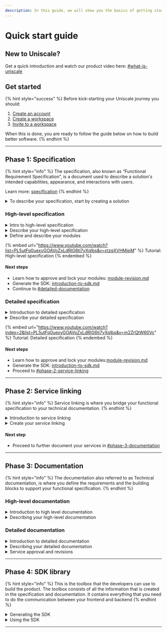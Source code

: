 ```yaml
---
description: In this guide, we will show you the basics of getting started with Uniscale.
---
```


# Quick start guide

## New to Uniscale?

Get a quick introduction and watch our product video here: [#what-is-uniscale](../#what-is-uniscale "mention")



## Get started <a href="#get-started" id="get-started"></a>

{% hint style="success" %}
Before kick-starting your Uniscale journey you should:

1. [Create an account](https://help.uniscale.com/account-and-preferences/create-an-account)
2. [Create a workspace](https://help.uniscale.com/workspace-administration/manage-workspaces/create-a-workspace)
3. [Invite to a workspace](https://help.uniscale.com/workspace-administration/manage-workspaces/invite-to-a-workspace)

When this is done, you are ready to follow the guide below on how to build better software.
{% endhint %}

***



## Phase 1: Specification <a href="#design-your-solution" id="design-your-solution"></a>

{% hint style="info" %}
The specification, also known as “Functional Requirement Specification”, is a document used to describe a solution's intended capabilities, appearance, and interactions with users.&#x20;

Learn more: [specification](../using-uniscale/specification/ "mention")
{% endhint %}

<details>

<summary>To describe your specification, start by creating a solution</summary>

Within your Uniscale workspace, create a solution to describe your product and outline the functional specifications.

<img src="../.gitbook/assets/CleanShot 2024-04-11 at 15.03.56.gif" alt="Create solution" data-size="original">

</details>



### High-level specification

<details>

<summary>Intro to high-level specification</summary>

Here you will describe the overall solution. This part is done from an abstract view, meaning that it is not about solving the actual problem, but rather explaining the problem and desired outcome carefully.&#x20;

Things you may include:

* Abstract Description
* Purpose and motivation
* High-level requirements
* High-level end-user behavior

This is typically defined by the Founder, Visionary, Product Owner, or someone who understands the [solution](https://help.uniscale.com/using-uniscale/specification/solution-basics).

</details>

<details>

<summary>Describe your high-level specification</summary>

Begin with an introduction to your solution:&#x20;

1. What: A solution description including a few high-level functionalities.
2. Why: The purpose and motivation
3. Who: Who will be using your product? List the various actors.
4. High-level requirements

For a detailed overview of how to describe your specification: [tutorial-high-level-specification](../using-uniscale/specification/tutorial-high-level-specification/ "mention")

You can also use our [template-solution-description.md](../using-uniscale/specification/tutorial-high-level-specification/template-solution-description.md "mention")t to help you better structure and articulate your solution.

</details>

<details>

<summary>Define and describe your modules</summary>

1. Define and create your modules: For best practices on what modules to create, visit this article: [#module](../using-uniscale/specification/solution-basics/#module "mention")
2. Describe your modules: Write a short description and include the relevant high-level functionalities and actors related to this module. See [#create-and-describe-your-first-modules](../using-uniscale/specification/tutorial-high-level-specification/#create-and-describe-your-first-modules "mention")for more details.
3. Describe the high-level end-user behavior: This is done by creating a `Functional use case` inside your module. See [#describe-the-user-behavior-with-functional-use-cases](../using-uniscale/specification/tutorial-detailed-specification.md#describe-the-user-behavior-with-functional-use-cases "mention")for more details.
4. Enrich your `Functional use case` with `Acceptance criteria.`&#x20;

For a detailed overview of how to describe your specification: [tutorial-high-level-specification](../using-uniscale/specification/tutorial-high-level-specification/ "mention")

</details>

{% embed url="https://www.youtube.com/watch?list=PL5utFq0uexyGOAVoZxLdRIG6ti7yXqlbs&v=xtzqXVHMjpM" %}
Tutorial: High-level specification
{% endembed %}

#### **Next steps**

* Learn how to approve and lock your modules: [module-revision.md](../using-uniscale/specification/module-revision.md "mention")
* Generate the SDK: [introduction-to-sdk.md](../using-uniscale/implementation/introduction-to-sdk.md "mention")
* Continue to [#detailed-documentation](quick-start-guide.md#detailed-documentation "mention")



### Detailed specification

<details>

<summary>Introduction to detailed specification</summary>

This is where you will start to design how the actual product will look and feel. Where high-level specification is abstract, here you will define concretely how the product will work:

* Should it be an app, website, software, physical paper, or a combination?
* How should the user interface look and feel?
* The overall layout of your solution including visuals (mockups or wireframes),
* How should the product work - eg. what pages will you need, what buttons to include, what should happen when clicking on each button, and what should happen in case of errors?

For this part, you will involve a product designer (eg. UX/UI designer) who will start to break down the high-level specification and design the product.

Learn here how to invite people:[invite-to-uniscale.md](../workspace-administration/manage-workspaces/invite-to-uniscale.md "mention")

</details>

<details>

<summary>Describe your detailed specification</summary>

1. Use `Pages` and `Sections` to break down the layout and structure of your solution
2. A best practice is to include mockups or wireframes for each part of your solution
3. Include UX requirements:
   1. Break down your modules and pages into `Functional use cases.`
   2. Include relevant `UX flows`
   3. Describe your `UX flows` and include `Functional acceptance criteria`
4. Include UI requirements: Use `Designer notes` to describe the look and feel in addition to other descriptions that are helpful to the front-end developer.

Watch the video below or read more here: [tutorial-detailed-specification.md](../using-uniscale/specification/tutorial-detailed-specification.md "mention")

</details>

{% embed url="https://www.youtube.com/watch?index=2&list=PL5utFq0uexyGOAVoZxLdRIG6ti7yXqlbs&v=m2ZrQtW60Vc" %}
Tutorial: Detailed specification
{% endembed %}

#### **Next steps**

* Learn how to approve and lock your modules:[module-revision.md](../using-uniscale/specification/module-revision.md "mention")
* Generate the SDK: [introduction-to-sdk.md](../using-uniscale/implementation/introduction-to-sdk.md "mention")
* Proceed to [#phase-2-service-linking](quick-start-guide.md#phase-2-service-linking "mention")

***



## Phase 2: Service linking

{% hint style="info" %}
Service linking is where you bridge your functional specification to your technical documentation.
{% endhint %}

<details>

<summary>Introduction to service linking</summary>

Typically, a Solution Architect or Technical Lead handles this phase. They translate customer requirements into logical service boundaries by developing the services needed to meet the specified requirements.

Learn how to invite people: [invite-to-uniscale.md](../workspace-administration/manage-workspaces/invite-to-uniscale.md "mention")

</details>

<details>

<summary>Create your service linking</summary>

1. Start by going through your `UX flows` and create `Service flows`
2. Go to `Service linking` and `Add service draft +`
3. Drag and drop each service link to the service draft.

Watch the video below or read more here: [service-linking](../using-uniscale/documentation/service-linking/ "mention")

</details>

#### Next step

* Proceed to further document your services in [#phase-3-documentation](quick-start-guide.md#phase-3-documentation "mention")

***



## Phase 3: Documentation

{% hint style="info" %}
The documentation also referred to as Technical documentation, is where you define the requirements and the building blocks to support your functional specification.
{% endhint %}



### High-level documentation

<details>

<summary>Introduction to high level documentation</summary>

The documentation often referred to as "Technical Documentation," is where the focus shifts to the technical details of your product.

This part is typically created by experts such as Tech Leads or Solution Architects. They ensure the technical and non-technical aspects of your solution are aligned, even if they are not directly involved in coding.

</details>

<details>

<summary>Describing your high-level documentation</summary>

As you have now linked your `UX flows` to `Service flows`,  you will start to document the intention and purpose of each service.&#x20;

Now you can include a description of each service to document the service functionality requirements.

![](<../.gitbook/assets/CleanShot 2024-06-12 at 10.45.23@2x.png>)

See a detailed guide to describing your documentation: [service-basics.md](../using-uniscale/documentation/service-basics.md "mention")

</details>



### Detailed documentation

<details>

<summary>Introduction to detailed documentation</summary>

This is where you define all concrete actions and data contracts to fulfill all specified technical functionality.

This part includes:

* Endpoint modeling
* Error code and sample data
* Data contracts modeling
* Data validations

</details>

<details>

<summary>Describing your detailed documentation</summary>

1. Navigate to the service and begin to document the technical aspect.
2. For each service, you can enrich with:
   1. Child namespace&#x20;
   2. Endpoint
   3. Aggregate with Native type and  Sample value
   4. Value object
   5. Property group
   6. Standalone use case flow
   7. Technical use case

<img src="../.gitbook/assets/image (1) (3).png" alt="Preview of modelling view tab for the &#x22;Account&#x22; service in the Demo solution" data-size="original">

See a detailed guide to describing your documentation: [service-basics.md](../using-uniscale/documentation/service-basics.md "mention")

</details>

<details>

<summary>Service approval and revisions</summary>

Now that you have documented your services, it is time to ready and approve each one before proceeding to generate the SDK.

Learn how to do so here: [service-revisions.md](../using-uniscale/documentation/service-revisions.md "mention")

</details>

***



## Phase 4: SDK library

{% hint style="info" %}
This is the toolbox that the developers can use to build the product. The toolbox consists of all the information that is created in the specification and documentation. It contains everything that you need to do the communication between your frontend and backend
{% endhint %}

<details>

<summary>Generating the SDK</summary>

1. Start by navigating to the SDK portal from the navigation bar.

<img src="../.gitbook/assets/CleanShot 2024-06-12 at 11.02.38@2x.png" alt="" data-size="original">

2. You can now select from your approved modules and services. If you do not see anything, please check the steps [module-revision.md](../using-uniscale/specification/module-revision.md "mention") and [service-revisions.md](../using-uniscale/documentation/service-revisions.md "mention")

<!---->

3. Select your preferred development language

<!---->

4. Select "Save changes". This will start generating the SDK.

Read the detailed steps here: [introduction-to-sdk.md](../using-uniscale/implementation/introduction-to-sdk.md "mention")

</details>

<details>

<summary>Using the SDK</summary>

Once the SDK is generated, the instructions for how to utilize show on the screen.

Depending on how you plan to use the SDK, we have created dedicated articles to guide you:

* [library-implementation-basics](../using-uniscale/implementation/library-implementation-basics/ "mention")
* [quick-start-front-end-with-uniscale-sdk](../using-uniscale/implementation/quick-start-front-end-with-uniscale-sdk/ "mention")
* [tutorial-using-sdk-in-backend-to-handle-endpoints.md](../using-uniscale/implementation/tutorial-using-sdk-in-backend-to-handle-endpoints.md "mention")
* [tutorial-using-sdk-for-service-to-service.md](../using-uniscale/implementation/tutorial-using-sdk-for-service-to-service.md "mention")

</details>

***
